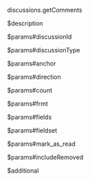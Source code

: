 discussions.getComments

$description


$params#discussionId


$params#discussionType


$params#anchor


$params#direction


$params#count


$params#frmt


$params#fields


$params#fieldset


$params#mark_as_read


$params#includeRemoved


$additional
